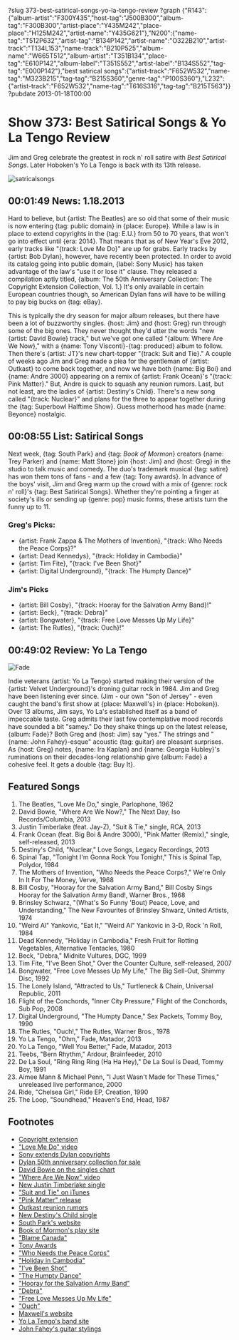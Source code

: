 ?slug 373-best-satirical-songs-yo-la-tengo-review
?graph {"R143":{"album-artist":"F300Y435","host-tag":"J500B300","album-tag":"F300B300","artist-place":"Y435M242","place-place":"H125M242","artist-name":"Y435G621"},"N200":{"name-tag":"T512P632","artist-tag":"B134P142","artist-name":"O322B210","artist-track":"T134L153","name-track":"B210P525","album-name":"W665T512","album-artist":"T351B134","place-tag":"E610P142","album-label":"T351S552","artist-label":"B134S552","tag-tag":"E000P142"},"best satirical songs":{"artist-track":"F652W532","name-tag":"M323B215","tag-tag":"B215S360","genre-tag":"P100S360"},"L232":{"artist-track":"F652W532","name-tag":"T616S316","tag-tag":"B215T563"}}
?pubdate 2013-01-18T00:00

# Show 373: Best Satirical Songs & Yo La Tengo Review
Jim and Greg celebrate the greatest in rock n' roll satire with *Best Satirical Songs*. Later Hoboken's Yo La Tengo is back with its 13th release.

![satricalsongs](http://static.soundopinions.org/images/2013/satiricalsongs.jpg)

## 00:01:49 News: 1.18.2013
Hard to believe, but {artist: The Beatles} are so old that some of their music is now entering {tag: public domain} in {place: Europe}. While a law is in place to extend copyrights in the {tag: E.U.} from 50 to 70 years, that won't go into effect until {era: 2014}. That means that as of New Year's Eve 2012, early tracks like "{track: Love Me Do}" are up for grabs. Early tracks by {artist: Bob Dylan}, however, have recently been protected. In order to avoid its catalog going into public domain, {label: Sony Music} has taken advantage of the law's "use it or lose it" clause. They released a compilation aptly titled, {album: The 50th Anniversary Collection: The Copyright Extension Collection, Vol. 1.} It's only available in certain European countries though, so American Dylan fans will have to be willing to pay big bucks on {tag: eBay}.

This is typically the dry season for major album releases, but there have been a lot of buzzworthy singles. {host: Jim} and {host: Greg} run through some of the big ones. They never thought they'd utter the words "new {artist: David Bowie} track," but we've got one called "{album: Where Are We Now}," with a {name: Tony Visconti}-{tag: produced} album to follow. Then there's {artist: JT}'s new chart-topper "{track: Suit and Tie}." A couple of weeks ago Jim and Greg made a plea for the gentleman of {artist: Outkast} to come back together, and now we have both {name: Big Boi} and {name: Andre 3000} appearing on a remix of {artist: Frank Ocean}'s "{track: Pink Matter}." But, Andre is quick to squash any reunion rumors. Last, but not least, are the ladies of {artist: Destiny's Child}. There's a new song called "{track: Nuclear}" and plans for the three to appear together during the {tag: Superbowl Halftime Show}. Guess motherhood has made {name: Beyonce} nostalgic.

## 00:08:55 List: Satirical Songs
Next week, {tag: South Park} and {tag: *Book of Mormon*} creators {name: Trey Parker} and {name: Matt Stone} join {host: Jim} and {host: Greg} in the studio to talk music and comedy. The duo's trademark musical {tag: satire} has won them tons of fans - and a few {tag: Tony awards}. In advance of the boys' visit, Jim and Greg warm up the crowd with a mix of {genre: rock n' roll}'s {tag: Best Satirical Songs}. Whether they're pointing a finger at society's ills or sending up {genre: pop} music forms, these artists turn the funny up to 11.

### Greg's Picks:
- {artist: Frank Zappa & The Mothers of Invention}, "{track: Who Needs the Peace Corps}?"
- {artist: Dead Kennedys}, "{track: Holiday in Cambodia}"
- {artist: Tim Fite}, "{track: I've Been Shot}"
- {artist: Digital Underground}, "{track: The Humpty Dance}"

### Jim's Picks
- {artist: Bill Cosby}, "{track: Hooray for the Salvation Army Band}!"
- {artist: Beck}, "{track: Debra}"
- {artist: Bongwater}, "{track: Free Love Messes Up My Life}"
- {artist: The Rutles}, "{track: Ouch}!"

## 00:49:02 Review: Yo La Tengo
![Fade](http://is5.mzstatic.com/image/thumb/Music/v4/93/98/a3/9398a384-4562-1917-cb03-3d2dd3ffd807/source/600x600bb.jpg "2959228/579062959")

Indie veterans {artist: Yo La Tengo} started making their version of the {artist: Velvet Underground}'s droning guitar rock in 1984. Jim and Greg have been listening ever since. (Jim - our own "Son of Jersey" - even caught the band's first show at {place: Maxwell's} in {place: Hoboken}). Over 13 albums, Jim says, Yo La's established itself as a band of impeccable taste. Greg admits their last few contemplative mood records have sounded a bit "samey." Do they shake things up on the latest release, {album: Fade}? Both Greg and {host: Jim} say "yes." The strings and "{name: John Fahey}-esque" acoustic {tag: guitar} are pleasant surprises. As {host: Greg} notes, {name: Ira Kaplan} and {name: Georgia Hubley}'s ruminations on their decades-long relationship give {album: Fade} a cohesive feel. It gets a double {tag: Buy It}.

## Featured Songs
1. The Beatles, "Love Me Do," single, Parlophone, 1962
2. David Bowie, "Where Are We Now?," The Next Day, Iso Records/Columbia, 2013
3. Justin Timberlake (feat. Jay-Z), "Suit & Tie," single, RCA, 2013
4. Frank Ocean (feat. Big Boi & Andre 3000), "Pink Matter (Remix)," single, self-released, 2013
5. Destiny's Child, "Nuclear," Love Songs, Legacy Recordings, 2013
6. Spinal Tap, "Tonight I'm Gonna Rock You Tonight," This is Spinal Tap, Polydor, 1984
7. The Mothers of Invention, "Who Needs the Peace Corps?," We're Only In It For The Money, Verve, 1968
8. Bill Cosby, "Hooray for the Salvation Army Band," Bill Cosby Sings Hooray for the Salvation Army Band!, Warner Bros., 1968
9. Brinsley Schwarz, "(What's So Funny 'Bout) Peace, Love, and Understanding," The New Favourites of Brinsley Shwarz, United Artists, 1974
10. "Weird Al" Yankovic, "Eat It," "Weird Al" Yankovic in 3-D, Rock 'n Roll, 1984
11. Dead Kennedy, "Holiday in Cambodia," Fresh Fruit for Rotting Vegetables, Alternative Tentacles, 1980
12. Beck, "Debra," Midnite Vultures, DGC, 1999
13. Tim Fite, "I've Been Shot," Over the Counter Culture, self-released, 2007
14. Bongwater, "Free Love Messes Up My Life," The Big Sell-Out, Shimmy Disc, 1992
15. The Lonely Island, "Attracted to Us," Turtleneck & Chain, Universal Republic, 2011
16. Flight of the Conchords, "Inner City Pressure," Flight of the Conchords, Sub Pop, 2008
17. Digital Underground, "The Humpty Dance," Sex Packets, Tommy Boy, 1990
18. The Rutles, "Ouch!," The Rutles, Warner Bros., 1978
19. Yo La Tengo, "Ohm," Fade, Matador, 2013
20. Yo La Tengo, "Well You Better," Fade, Matador, 2013
21. Teebs, "Bern Rhythm," Ardour, Brainfeeder, 2010
22. De La Soul, "Ring Ring Ring (Ha Ha Hey)," De La Soul is Dead, Tommy Boy, 1991
23. Aimee Mann & Michael Penn, "I Just Wasn't Made for These Times," unreleased live performance, 2000
24. Ride, "Chelsea Girl," Ride EP, Creation, 1990
25. The Loop, "Soundhead," Heaven's End, Head, 1987

## Footnotes
- [Copyright extension](http://www.wired.co.uk/news/archive/2011-09/08/eu-copyright-extension)
- ["Love Me Do" video](http://www.youtube.com/watch?v=ds3mAmUPxYA)
- [Sony extends Dylan copyrights](http://www.nytimes.com/2013/01/08/arts/music/sony-issues-bob-dylan-recordings-to-keep-european-copyright.html)
- [Dylan 50th anniversary collection for sale](http://www.ebay.com/itm/Bob-Dylan-The-50th-Anniversary-Collection-Copyright-Extension-Neu-New-Sealed-/300839310743)
- [David Bowie on the singles chart](http://www.guardian.co.uk/music/2013/jan/13/david-bowie-comeback-single-charts)
- ["Where Are We Now" video](http://www.vevo.com/watch/david-bowie/where-are-we-now/USRV31300001)
- [New Justin Timberlake single](http://www.billboard.com/news/justin-timberlake-s-suit-tie-aiming-for-1008091712.story#/news/justin-timberlake-s-suit-tie-aiming-for-1008091712.story)
- ["Suit and Tie" on iTunes](https://itunes.apple.com/us/album/suit-tie-feat.-jay-z-single/id592303884)
- ["Pink Matter" release](http://rapfix.mtv.com/2013/01/13/outkast-featured-on-frank-oceans-pink-matter-remix/)
- [Outkast reunion rumors](http://www.spin.com/articles/outkast-andre-3000-big-boi-reunion-rumors)
- [New Destiny's Child single](http://mashable.com/2013/01/11/destinys-chid-new-song-nuclear-listen/)
- [South Park's website](http://www.southparkstudios.com/)
- [Book of Mormon's play site](http://www.bookofmormonbroadway.com/home.php)
- ["Blame Canada"](http://www.youtube.com/watch?v=bOR38552MJA)
- [Tony Awards](http://www.youtube.com/watch?v=OKkLV1zE8M0)
- ["Who Needs the Peace Corps"](http://www.youtube.com/watch?v=GzVlUnKUts4)
- ["Holiday in Cambodia"](http://www.youtube.com/watch?v=R11x32WoxrM)
- ["I've Been Shot"](http://www.youtube.com/watch?v=GoeXVQ7GJd0)
- ["The Humpty Dance"](http://www.youtube.com/watch?v=jvr84nRdz48)
- ["Hooray for the Salvation Army Band"](http://www.youtube.com/watch?v=wsOJ9ClaYWE)
- ["Debra"](http://www.youtube.com/watch?v=H8YaaUYiELw)
- ["Free Love Messes Up My Life"](http://www.youtube.com/watch?v=S_nLcXwgZY8)
- ["Ouch"](http://www.youtube.com/watch?v=qEEfJGp6VLw)
- [Maxwell's website](http://maxwellsnj.com/)
- [Yo La Tengo's band site](http://www.yolatengo.com/)
- [John Fahey's guitar stylings](http://www.youtube.com/watch?v=ReW9uUYm-DA)
